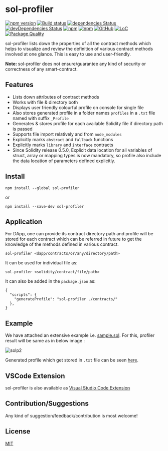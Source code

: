 # sol-profiler
[![npm version](https://badge.fury.io/js/sol-profiler.svg)](https://www.npmjs.com/package/sol-profiler)
[![Build status](https://travis-ci.com/Aniket-Engg/sol-profiler.svg?branch=master)](https://travis-ci.com/Aniket-Engg/sol-profiler)
[![dependencies Status](https://david-dm.org/aniket-engg/sol-profiler/status.svg)](https://david-dm.org/aniket-engg/sol-profiler)
[![devDependencies Status](https://david-dm.org/aniket-engg/sol-profiler/dev-status.svg)](https://david-dm.org/aniket-engg/sol-profiler?type=dev)
[![npm](https://img.shields.io/npm/dw/sol-profiler.svg)](https://www.npmjs.com/package/sol-profiler)
[![npm](https://img.shields.io/npm/dt/sol-profiler.svg?label=Total%20Downloads)](https://www.npmjs.com/package/sol-profiler)
[![GitHub](https://img.shields.io/github/license/mashape/apistatus.svg)](https://github.com/Aniket-Engg/sol-profiler)
[![LoC](https://tokei.rs/b1/github/Aniket-Engg/sol-profiler?category=lines)](https://github.com/Aniket-Engg/sol-profiler)
[![Package Quality](https://npm.packagequality.com/shield/sol-profiler.svg)](https://packagequality.com/#?package=sol-profiler)

sol-profiler lists down the properties of all the contract methods which helps to visualize and review the definition of various contract methods involved at one glance. This is easy to use and user-friendly.

<b>Note: </b>sol-profiler does not ensure/guarantee any kind of security or correctness of any smart-contract.

## Features
* Lists down attributes of contract methods 
* Works with file & directory both
* Displays user friendly colourful profile on console for single file
* Also stores generated profile in a folder names `profiles` in a `.txt` file named with suffix `_Profile`
* Generates & stores profile for each available Solidity file if directory path is passed
* Supports file import relatively and from `node_modules`
* Explicitly marks `abstract` and `fallback` functions
* Explicitly marks `library` and `interface` contracts
* Since Solidity release 0.5.0, Explicit data location for all variables of struct, array or mapping types is now mandatory, so profile also include the data location of parameters defined explicitly.

## Install
```
npm install --global sol-profiler
```
or
```
npm install --save-dev sol-profiler
```

## Application
For DApp, one can provide its contract directory path and profile will be stored for each contract which can be referred in future to get the knowledge of the methods defined in various contract.
```
sol-profiler <dapp/contracts/or/any/directory/path>
```

It can be used for individual file as:
```
sol-profiler <solidity/contract/file/path>
```
It can also be added in the `package.json` as:
```
{
  "scripts": {
    "generateProfile": "sol-profiler ./contracts/"
  },
}
```
## Example
We have attached an extensive example i.e. [sample.sol](https://github.com/Aniket-Engg/sol-profiler/blob/master/example/sample.sol). For this, profiler result will be same as in below image : 

![solp2](https://user-images.githubusercontent.com/30843294/55281218-4bc56a80-5357-11e9-852f-520dde666b9d.png)

Generated profile which get stored in `.txt` file can be seen [here](https://github.com/Aniket-Engg/sol-profiler/blob/master/profiles/sample_Profile.txt).

## VSCode Extension
sol-profiler is also available as [Visual Studio Code Extension](https://marketplace.visualstudio.com/items?itemName=Aniket-Engg.sol-profiler-vscode)

## Contribution/Suggestions
Any kind of suggestion/feedback/contribution is most welcome!

## License
[MIT](https://github.com/Aniket-Engg/sol-profiler/blob/master/LICENSE)
